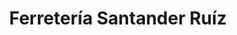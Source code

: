 ---
title: "Ferretería Santander Ruíz"
url: /el-dorado/ferreteria-santander-ruiz/
shop: hardware
---